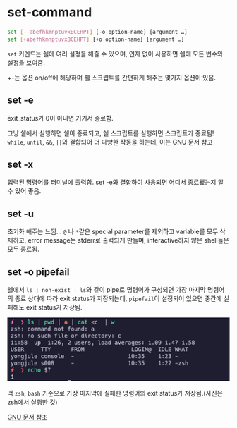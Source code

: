 # set-command

```bash
set [--abefhkmnptuvxBCEHPT] [-o option-name] [argument …]
set [+abefhkmnptuvxBCEHPT] [+o option-name] [argument …]
```

`set` 커멘드는 쉘에 여러 설정을 해줄 수 있으며, 인자 없이 사용하면 쉘에 모든 변수와 설정을 보여줌.

+-는 옵션 on/off에 해당하며 쉘 스크립트를 간편하게 해주는 몇가지 옵션이 있음.

## set -e

exit_status가 0이 아니면 거기서 종료함.

그냥 쉘에서 실행하면 쉘이 종료되고, 쉘 스크립트를 실행하면 스크립트가 종료됨!
`while`, `until`, `&&`, `||`와 결합되어 더 다양한 작동을 하는데, 이는 GNU 문서 참고

## set -x

입력된 명령어를 터미널에 출력함. set -e와 결합하여 사용되면 어디서 종료됐는지 알 수 있어 좋음.

## set -u

초기화 해주는 느낌... `@` 나 `*`같은 special parameter를 제외하고 variable를 모두 삭제하고, error message는 stderr로 출력되게 만들며, interactive하지 않은 shell들은 모두 종료됨.

## set -o pipefail

쉘에서 `ls | non-exist | ls`와 같이 pipe로 명령어가 구성되면 가장 마지막 명령어의 종료 상태에 따라 exit status가 저장되는데, `pipefail`이 설정되어 있으면 중간에 실패해도 exit status가 저장됨.

![pipefail-example](/image/shell-set-pipefail.png)

맥 `zsh`, `bash` 기준으로 가장 마지막에 실패한 명령어의 exit status가 저장됨.(사진은 zsh에서 실행한 것)

[GNU 문서 참조](https://www.gnu.org/software/bash/manual/html_node/The-Set-Builtin.html)